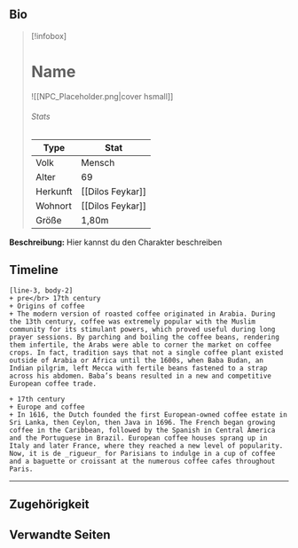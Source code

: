 ## Bio

> [!infobox]
> # Name
> ![[NPC_Placeholder.png|cover hsmall]]
> ###### Stats
> | Type |  Stat |
> | ---- | ---- |
> | Volk | Mensch |
> | Alter | 69 |
> | Herkunft | [[Dilos Feykar]] |
> | Wohnort | [[Dilos Feykar]] |
> | Größe | 1,80m |

**Beschreibung:**
Hier kannst du den Charakter beschreiben

## Timeline

```timeline
[line-3, body-2]
+ pre</br> 17th century
+ Origins of coffee
+ The modern version of roasted coffee originated in Arabia. During the 13th century, coffee was extremely popular with the Muslim community for its stimulant powers, which proved useful during long prayer sessions. By parching and boiling the coffee beans, rendering them infertile, the Arabs were able to corner the market on coffee crops. In fact, tradition says that not a single coffee plant existed outside of Arabia or Africa until the 1600s, when Baba Budan, an Indian pilgrim, left Mecca with fertile beans fastened to a strap across his abdomen. Baba’s beans resulted in a new and competitive European coffee trade.

+ 17th century
+ Europe and coffee
+ In 1616, the Dutch founded the first European-owned coffee estate in Sri Lanka, then Ceylon, then Java in 1696. The French began growing coffee in the Caribbean, followed by the Spanish in Central America and the Portuguese in Brazil. European coffee houses sprang up in Italy and later France, where they reached a new level of popularity. Now, it is de _rigueur_ for Parisians to indulge in a cup of coffee and a baguette or croissant at the numerous coffee cafes throughout Paris.
```

---

## Zugehörigkeit

## Verwandte Seiten
